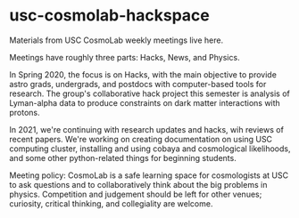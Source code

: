 # usc-cosmolab-hackspace

Materials from USC CosmoLab weekly meetings live here.

Meetings have roughly three parts: Hacks, News, and Physics. 

In Spring 2020, the focus is on Hacks, with the main objective to provide astro grads, undergrads, and postdocs with computer-based tools for research. The group's collaborative hack project this semester is analysis of Lyman-alpha data to produce constraints on dark matter interactions with protons.

In 2021, we're continuing with research updates and hacks, wih reviews of recent papers. We're working on creating documentation on using USC computing cluster, installing and using cobaya and cosmological likelihoods, and some other python-related things for beginning students.

Meeting policy: CosmoLab is a safe learning space for cosmologists at USC to ask questions and to collaboratively think about the big problems in physics. Competition and judgement should be left for other venues; curiosity, critical thinking, and collegiality are welcome.



